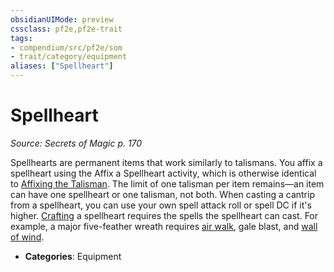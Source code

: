```yaml
---
obsidianUIMode: preview
cssclass: pf2e,pf2e-trait
tags:
- compendium/src/pf2e/som
- trait/category/equipment
aliases: ["Spellheart"]
---
```

# Spellheart  
*Source: Secrets of Magic p. 170*  

Spellhearts are permanent items that work similarly to talismans. You affix a spellheart using the Affix a Spellheart activity, which is otherwise identical to [Affixing the Talisman](affix-a-talisman.md). The limit of one talisman per item remains—an item can have one spellheart or one talisman, not both. When casting a cantrip from a spellheart, you can use your own spell attack roll or spell DC if it's higher. [Crafting](craft.md) a spellheart requires the spells the spellheart can cast. For example, a major five-feather wreath requires [air walk](../../compendium/spells/air-walk.md), gale blast, and [wall of wind](../../compendium/spells/wall-of-wind.md).

- **Categories**: Equipment